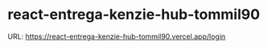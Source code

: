 # react-entrega-kenzie-hub-tommil90

URL: https://react-entrega-kenzie-hub-tommil90.vercel.app/login
